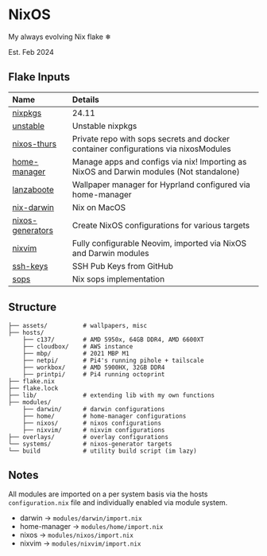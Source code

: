 NixOS
=====

My always evolving Nix flake ❄

Est. Feb 2024

## Flake Inputs

| Name | Details |
|:-----------| :------|
| [nixpkgs](https://github.com/NixOS/nixpkgs/tree/nixos-24.11) | 24.11 |
| [unstable](https://github.com/NixOS/nixos-unstable) | Unstable nixpkgs |
| [nixos-thurs](github:thursdaddy/nixos-thurs/main) | Private repo with sops secrets and docker container configurations via nixosModules |
| [home-manager](https://github.com/nix-community/home-manager/tree/release-24.11) | Manage apps and configs via nix! Importing as NixOS and Darwin modules (Not standalone) |
| [lanzaboote](https://github.com/nix-community/lanzaboote) | Wallpaper manager for Hyprland configured via home-manager|
| [nix-darwin](https://github.com/LnL7/nix-darwin) | Nix on MacOS |
| [nixos-generators](https://github.com/nix-community/nixos-generators) | Create NixOS configurations for various targets |
| [nixvim](https://github.com/nix-community/nixvim/tree/main) | Fully configurable Neovim, imported via NixOS and Darwin modules |
| [ssh-keys](https://github.com/thursdaddy.keys) | SSH Pub Keys from GitHub|
| [sops](https://github.com/Mic92/sops-nix) | Nix sops implementation|


## Structure

```
├── assets/          # wallpapers, misc
├── hosts/
    ├── c137/        # AMD 5950x, 64GB DDR4, AMD 6600XT
    ├── cloudbox/    # AWS instance
    ├── mbp/         # 2021 MBP M1
    ├── netpi/       # Pi4's running pihole + tailscale
    ├── workbox/     # AMD 5900HX, 32GB DDR4
    ├── printpi/     # Pi4 running octoprint
├── flake.nix
├── flake.lock
├── lib/             # extending lib with my own functions
├── modules/
    ├── darwin/      # darwin configurations
    ├── home/        # home-manager configurations
    ├── nixos/       # nixos configurations
    ├── nixvim/      # nixvim configurations
├── overlays/        # overlay configurations
└── systems/         # nixos-generator targets
└── build            # utility build script (im lazy)
```

## Notes

All modules are imported on a per system basis via the hosts `configuration.nix` file and individually enabled via module system.

 - darwin       -> `modules/darwin/import.nix`
 - home-manager -> `modules/home/import.nix`
 - nixos        -> `modules/nixos/import.nix`
 - nixvim       -> `modules/nixvim/import.nix`
